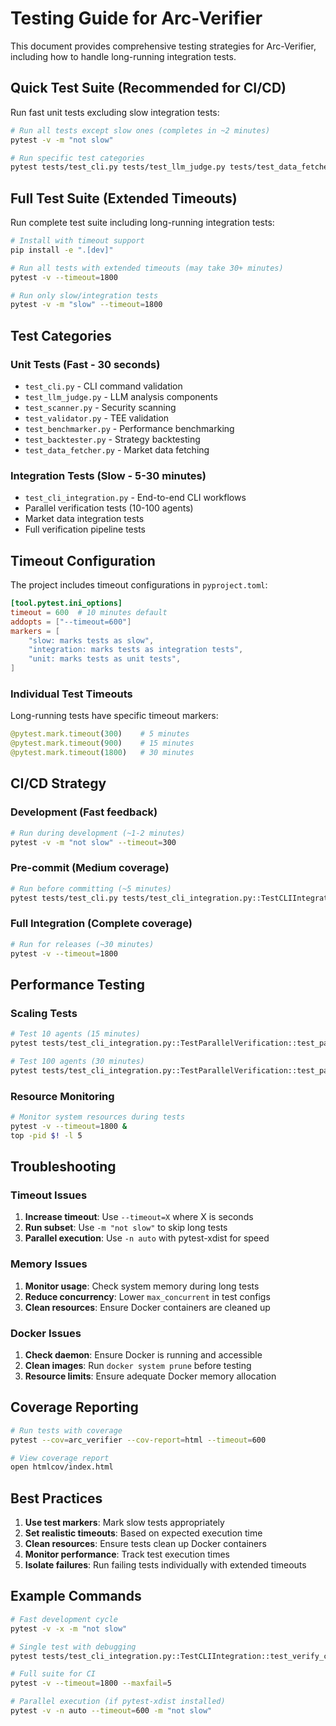 # Testing Guide for Arc-Verifier

This document provides comprehensive testing strategies for Arc-Verifier, including how to handle long-running integration tests.

## Quick Test Suite (Recommended for CI/CD)

Run fast unit tests excluding slow integration tests:

```bash
# Run all tests except slow ones (completes in ~2 minutes)
pytest -v -m "not slow"

# Run specific test categories
pytest tests/test_cli.py tests/test_llm_judge.py tests/test_data_fetcher.py -v
```

## Full Test Suite (Extended Timeouts)

Run complete test suite including long-running integration tests:

```bash
# Install with timeout support
pip install -e ".[dev]"

# Run all tests with extended timeouts (may take 30+ minutes)
pytest -v --timeout=1800

# Run only slow/integration tests
pytest -v -m "slow" --timeout=1800
```

## Test Categories

### Unit Tests (Fast - 30 seconds)
- `test_cli.py` - CLI command validation
- `test_llm_judge.py` - LLM analysis components  
- `test_scanner.py` - Security scanning
- `test_validator.py` - TEE validation
- `test_benchmarker.py` - Performance benchmarking
- `test_backtester.py` - Strategy backtesting
- `test_data_fetcher.py` - Market data fetching

### Integration Tests (Slow - 5-30 minutes)
- `test_cli_integration.py` - End-to-end CLI workflows
- Parallel verification tests (10-100 agents)
- Market data integration tests
- Full verification pipeline tests

## Timeout Configuration

The project includes timeout configurations in `pyproject.toml`:

```toml
[tool.pytest.ini_options]
timeout = 600  # 10 minutes default
addopts = ["--timeout=600"]
markers = [
    "slow: marks tests as slow",
    "integration: marks tests as integration tests", 
    "unit: marks tests as unit tests",
]
```

### Individual Test Timeouts

Long-running tests have specific timeout markers:

```python
@pytest.mark.timeout(300)    # 5 minutes
@pytest.mark.timeout(900)    # 15 minutes  
@pytest.mark.timeout(1800)   # 30 minutes
```

## CI/CD Strategy

### Development (Fast feedback)
```bash
# Run during development (~1-2 minutes)
pytest -v -m "not slow" --timeout=300
```

### Pre-commit (Medium coverage)
```bash  
# Run before committing (~5 minutes)
pytest tests/test_cli.py tests/test_cli_integration.py::TestCLIIntegration::test_verify_command -v --timeout=600
```

### Full Integration (Complete coverage)
```bash
# Run for releases (~30 minutes)
pytest -v --timeout=1800
```

## Performance Testing

### Scaling Tests
```bash
# Test 10 agents (15 minutes)
pytest tests/test_cli_integration.py::TestParallelVerification::test_parallel_verification_10_agents -v --timeout=900

# Test 100 agents (30 minutes) 
pytest tests/test_cli_integration.py::TestParallelVerification::test_parallel_verification_100_agents -v --timeout=1800
```

### Resource Monitoring
```bash
# Monitor system resources during tests
pytest -v --timeout=1800 & 
top -pid $! -l 5
```

## Troubleshooting

### Timeout Issues
1. **Increase timeout**: Use `--timeout=X` where X is seconds
2. **Run subset**: Use `-m "not slow"` to skip long tests
3. **Parallel execution**: Use `-n auto` with pytest-xdist for speed

### Memory Issues  
1. **Monitor usage**: Check system memory during long tests
2. **Reduce concurrency**: Lower `max_concurrent` in test configs
3. **Clean resources**: Ensure Docker containers are cleaned up

### Docker Issues
1. **Check daemon**: Ensure Docker is running and accessible
2. **Clean images**: Run `docker system prune` before testing
3. **Resource limits**: Ensure adequate Docker memory allocation

## Coverage Reporting

```bash
# Run tests with coverage
pytest --cov=arc_verifier --cov-report=html --timeout=600

# View coverage report
open htmlcov/index.html
```

## Best Practices

1. **Use test markers**: Mark slow tests appropriately
2. **Set realistic timeouts**: Based on expected execution time  
3. **Clean resources**: Ensure tests clean up Docker containers
4. **Monitor performance**: Track test execution times
5. **Isolate failures**: Run failing tests individually with extended timeouts

## Example Commands

```bash
# Fast development cycle
pytest -v -x -m "not slow"

# Single test with debugging
pytest tests/test_cli_integration.py::TestCLIIntegration::test_verify_command -xvs --timeout=300

# Full suite for CI
pytest -v --timeout=1800 --maxfail=5

# Parallel execution (if pytest-xdist installed)
pytest -v -n auto --timeout=600 -m "not slow"
```